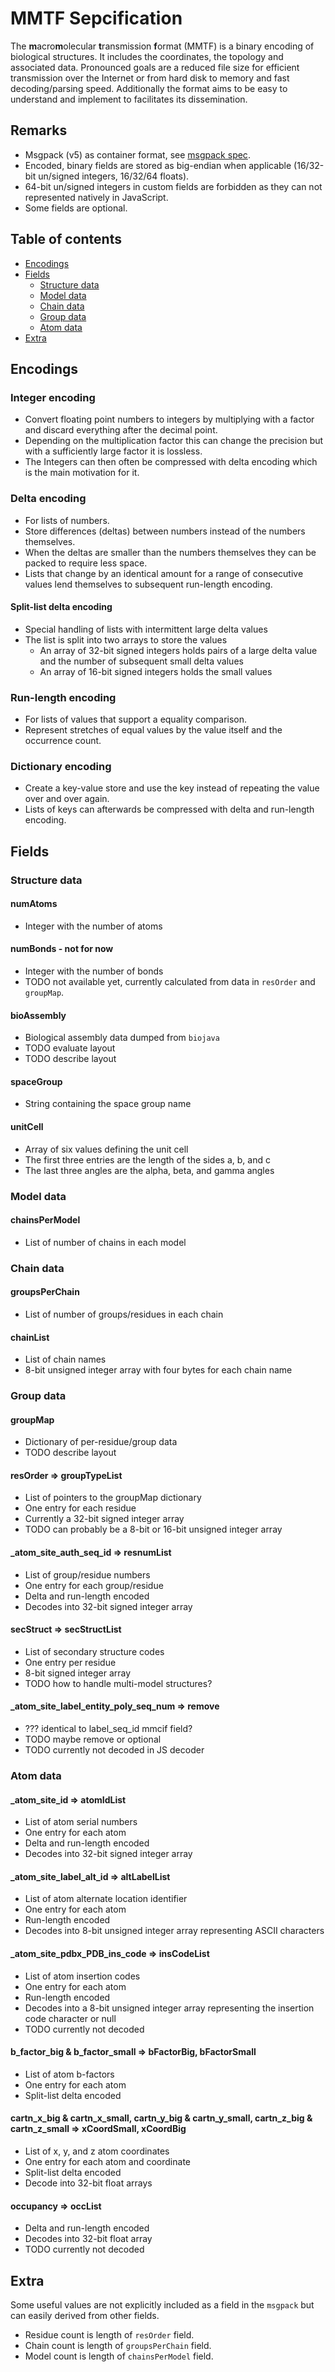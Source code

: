 

# MMTF Sepcification

The **m**acro**m**olecular **t**ransmission **f**ormat (MMTF) is a binary encoding of biological structures. It includes the coordinates, the topology and associated data. Pronounced goals are a reduced file size for efficient transmission over the Internet or from hard disk to memory and fast decoding/parsing speed. Additionally the format aims to be easy to understand and implement to facilitates its dissemination.



## Remarks

- Msgpack (v5) as container format, see [msgpack spec](https://github.com/msgpack/msgpack/blob/master/spec.md).
- Encoded, binary fields are stored as big-endian when applicable (16/32-bit un/signed integers, 16/32/64 floats).
- 64-bit un/signed integers in custom fields are forbidden as they can not represented natively in JavaScript.
- Some fields are optional.



## Table of contents

* [Encodings](#encodings)
* [Fields](#fields)
	* [Structure data](#structure-data)
	* [Model data](#model-data)
	* [Chain data](#chain-data)
	* [Group data](#group-data)
	* [Atom data](#atom-data)
* [Extra](#extra)



## Encodings

### Integer encoding

- Convert floating point numbers to integers by multiplying with a factor and discard everything after the decimal point.
- Depending on the multiplication factor this can change the precision but with a sufficiently large factor it is lossless.
- The Integers can then often be compressed with delta encoding which is the main motivation for it.


### Delta encoding

- For lists of numbers.
- Store differences (deltas) between numbers instead of the numbers themselves.
- When the deltas are smaller than the numbers themselves they can be packed to require less space.
- Lists that change by an identical amount for a range of consecutive values lend themselves to subsequent run-length encoding.


#### Split-list delta encoding

- Special handling of lists with intermittent large delta values
- The list is split into two arrays to store the values
	- An array of 32-bit signed integers holds pairs of a large delta value and the number of subsequent small delta values
	- An array of 16-bit signed integers holds the small values


### Run-length encoding

- For lists of values that support a equality comparison.
- Represent stretches of equal values by the value itself and the occurrence count.


### Dictionary encoding

- Create a key-value store and use the key instead of repeating the value over and over again.
- Lists of keys can afterwards be compressed with delta and run-length encoding.



## Fields

### Structure data

#### numAtoms

- Integer with the number of atoms


#### numBonds - not for now

- Integer with the number of bonds
- TODO not available yet, currently calculated from data in `resOrder` and `groupMap`.



#### bioAssembly

- Biological assembly data dumped from `biojava`
- TODO evaluate layout
- TODO describe layout


#### spaceGroup

- String containing the space group name


#### unitCell

- Array of six values defining the unit cell
- The first three entries are the length of the sides a, b, and c
- The last three angles are the alpha, beta, and gamma angles



### Model data

#### chainsPerModel

- List of number of chains in each model


### Chain data

#### groupsPerChain

- List of number of groups/residues in each chain


#### chainList

- List of chain names
- 8-bit unsigned integer array with four bytes for each chain name


### Group data

#### groupMap

- Dictionary of per-residue/group data
- TODO describe layout


#### resOrder => groupTypeList

- List of pointers to the groupMap dictionary
- One entry for each residue
- Currently a 32-bit signed integer array
- TODO can probably be a 8-bit or 16-bit unsigned integer array


#### _atom_site_auth_seq_id => resnumList

- List of group/residue numbers
- One entry for each group/residue
- Delta and run-length encoded
- Decodes into 32-bit signed integer array


#### secStruct => secStructList

- List of secondary structure codes
- One entry per residue
- 8-bit signed integer array
- TODO how to handle multi-model structures?


#### _atom_site_label_entity_poly_seq_num => remove

- ??? identical to label_seq_id mmcif field?
- TODO maybe remove or optional
- TODO currently not decoded in JS decoder


### Atom data

#### _atom_site_id => atomIdList

- List of atom serial numbers
- One entry for each atom
- Delta and run-length encoded
- Decodes into 32-bit signed integer array


#### _atom_site_label_alt_id => altLabelList

- List of atom alternate location identifier
- One entry for each atom
- Run-length encoded
- Decodes into 8-bit unsigned integer array representing ASCII characters


#### _atom_site_pdbx_PDB_ins_code => insCodeList

- List of atom insertion codes
- One entry for each atom
- Run-length encoded
- Decodes into a 8-bit unsigned integer array representing the insertion code character or null
- TODO currently not decoded


#### b_factor_big & b_factor_small => bFactorBig, bFactorSmall

- List of atom b-factors
- One entry for each atom
- Split-list delta encoded


#### cartn_x_big & cartn_x_small, cartn_y_big & cartn_y_small, cartn_z_big & cartn_z_small => xCoordSmall, xCoordBig

- List of x, y, and z atom coordinates
- One entry for each atom and coordinate
- Split-list delta encoded
- Decode into 32-bit float arrays


#### occupancy => occList

- Delta and run-length encoded
- Decodes into 32-bit float array
- TODO currently not decoded



## Extra

Some useful values are not explicitly included as a field in the `msgpack` but can easily derived from other fields.

- Residue count is length of `resOrder` field.
- Chain count is length of `groupsPerChain` field.
- Model count is length of `chainsPerModel` field.
